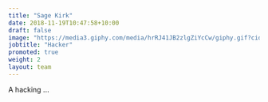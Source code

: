 ```yaml
---
title: "Sage Kirk"
date: 2018-11-19T10:47:58+10:00
draft: false
image: "https://media3.giphy.com/media/hrRJ41JB2zlgZiYcCw/giphy.gif?cid=ecf05e47fsp7jklbbuu94nivpulehz4xly18oehahsjiybtz&rid=giphy.gif"
jobtitle: "Hacker"
promoted: true
weight: 2
layout: team
---
```


A hacking ...
